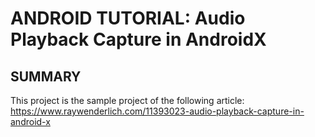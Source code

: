 # ANDROID TUTORIAL: Audio Playback Capture in AndroidX

## SUMMARY

This project is the sample project of the following article: https://www.raywenderlich.com/11393023-audio-playback-capture-in-android-x
